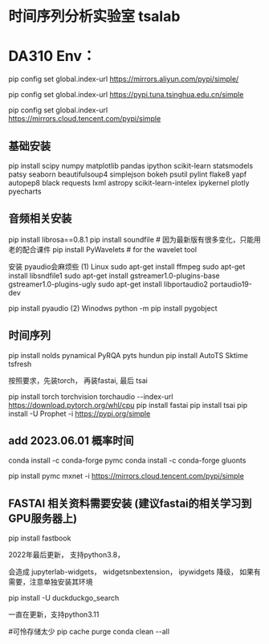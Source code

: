 # 时间序列分析实验室 tsalab


# DA310  Env：

pip config set global.index-url https://mirrors.aliyun.com/pypi/simple/

pip config set global.index-url https://pypi.tuna.tsinghua.edu.cn/simple

pip config set global.index-url https://mirrors.cloud.tencent.com/pypi/simple

## 基础安装

pip install scipy numpy matplotlib pandas  ipython scikit-learn statsmodels patsy seaborn beautifulsoup4 simplejson bokeh psutil  pylint flake8 yapf autopep8 black requests lxml astropy scikit-learn-intelex ipykernel plotly pyecharts

## 音频相关安装

pip install librosa==0.8.1 pip install soundfile # 因为最新版有很多变化，只能用老的配合课件
pip install PyWavelets  # for the wavelet tool

安装 pyaudio会麻烦些
(1) Linux
sudo apt-get install ffmpeg
sudo apt-get install libsndfile1
sudo apt-get install gstreamer1.0-plugins-base gstreamer1.0-plugins-ugly
sudo apt-get install  libportaudio2 portaudio19-dev

pip install pyaudio
(2) Winodws
python -m pip install pygobject

## 时间序列

 pip install nolds pynamical PyRQA pyts hundun
 pip install  AutoTS Sktime tsfresh

 按照要求，先装torch， 再装fastai, 最后 tsai

 pip install torch torchvision torchaudio --index-url https://download.pytorch.org/whl/cpu
 pip install fastai
 pip install tsai
 pip install -U Prophet -i https://pypi.org/simple

 ## add 2023.06.01 概率时间
 conda install -c conda-forge pymc
 conda install -c conda-forge gluonts

 pip install pymc mxnet -i https://mirrors.cloud.tencent.com/pypi/simple

## FASTAI 相关资料需要安装 (建议fastai的相关学习到GPU服务器上)

pip install fastbook

   2022年最后更新， 支持python3.8，

  会造成 jupyterlab-widgets， widgetsnbextension， ipywidgets  降级， 如果有需要，注意单独安装其环境

pip install -U duckduckgo_search

   一直在更新，支持python3.11

 #可怜存储太少
pip cache purge
conda clean --all
